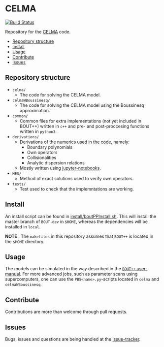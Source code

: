 # CELMA

[![Build Status](https://travis-ci.org/CELMA-project/CELMA.svg?branch=master)](https://travis-ci.org/CELMA-project/CELMA)

Repository for the [CELMA](https://celma-project.github.io/) code.

* [Repository structure](#repository-structure)
* [Install](#install)
* [Usage](#usage)
* [Contribute](#contribute)
* [Issues](#issue)

## Repository structure

* `celma/`
    * The code for solving the CELMA model.
* `celmaWBoussinesq/`
    * The code for solving the CELMA model using the Boussinesq approximation.
* `common/`
    * Common files for extra implementations (not yet included in BOUT++)
      written in `c++` and pre- and post-proccesing functions written in `python3`.
* `derivations/`
    * Derivations of the numerics used in the code, namely:
        * Boundary polynomials
        * Own operators
        * Collisionalities
        * Analytic dispersion relations
    * Mostly written using [jupyter-notebooks](http://jupyter.org/).
* `MES/`
    * Method of exact solutions used to verify own operators.
* `tests/`
    * Test used to check that the implemntations are working.

## Install

An install script can be found in [install/boutPPInstall.sh](install/boutPPInstall.sh).
This will install the master branch of `BOUT-dev` in `$HOME`, whereas the
dependencies will be installed in `local`.

**NOTE** : The `makefiles` in this repository assumes that `BOUT++` is located
           in the `$HOME` directory.

## Usage

The models can be simulated in the way described in the [`BOUT++` user-manual](http://bout-dev.readthedocs.io/en/latest/).
For more advanced jobs, such as parameter scans using supercomputers, one can
use the `PBS<name>.py`-scripts located in `celma` and `celmaWBoussinesq`.

## Contribute

Contributions are more than welcome through pull requests.

## Issues

Bugs, issues and questions are being handled at the [issue-tracker](https://github.com/CELMA-project/CELMA/issues).
